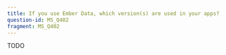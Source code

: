 ```yaml
---
title: If you use Ember Data, which version(s) are used in your apps?
question-id: MS_Q402
fragment: MS_Q402
---
```

TODO
<!-- Ember Data adoption follows a similar curve to Ember, with the majority of respondents on 3.0 or 2.18. Older Ember Data usage also continues to drop, with respondents on 1.13 at 7% (down from 10% last year) and on pre-1.13 at 4% (down from 7% last year). -->

